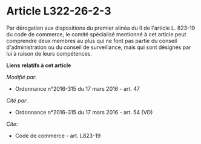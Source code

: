 # Article L322-26-2-3

Par dérogation aux dispositions du premier alinéa du II de l'article L. 823-19 du code de commerce, le comité spécialisé
mentionné à cet article peut comprendre deux membres au plus qui ne font pas partie du conseil d'administration ou du conseil
de surveillance, mais qui sont désignés par lui à raison de leurs compétences.

**Liens relatifs à cet article**

_Modifié par_:

  - Ordonnance n°2016-315 du 17 mars 2016 - art. 47

_Cité par_:

  - Ordonnance n°2016-315 du 17 mars 2016 - art. 54 (VD)

_Cite_:

  - Code de commerce - art. L823-19
